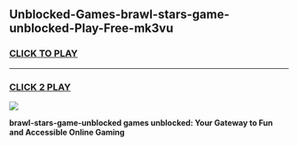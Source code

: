 
## Unblocked-Games-brawl-stars-game-unblocked-Play-Free-mk3vu
<h3>
<a href="https://premium76.site?title=brawl-stars-game-unblocked&ref=22A">CLICK TO PLAY</a></h3>
<hr>

<h3>
<a href="https://premium76.site?title=brawl-stars-game-unblocked&ref=22A">CLICK 2 PLAY</a>
  
</h3>

<a href="https://premium76.site?title=brawl-stars-game-unblocked&ref=22A"><img src="https://clearcache.store/games.png"></a>


**brawl-stars-game-unblocked games unblocked: Your Gateway to Fun and Accessible Online Gaming**
